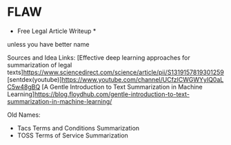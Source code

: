 # FLAW
* Free Legal Article Writeup *

unless you have better name

Sources and Idea Links:
[Effective deep learning approaches for summarization of legal texts]https://www.sciencedirect.com/science/article/pii/S1319157819301259
[sentdex(youtube)]https://www.youtube.com/channel/UCfzlCWGWYyIQ0aLC5w48gBQ
[A Gentle Introduction to Text Summarization in Machine Learning]https://blog.floydhub.com/gentle-introduction-to-text-summarization-in-machine-learning/

Old Names:
- Tacs
Terms and Conditions Summarization
- TOSS
Terms of Service Summarization
